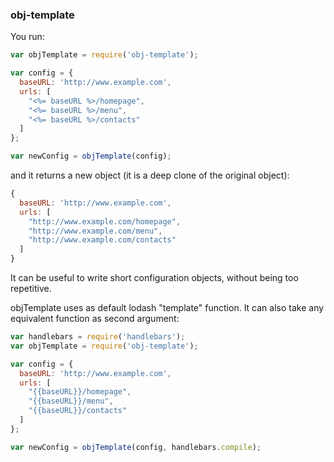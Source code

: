 ### obj-template

You run:
```js
var objTemplate = require('obj-template');

var config = {
  baseURL: 'http://www.example.com',
  urls: [
    "<%= baseURL %>/homepage",
    "<%= baseURL %>/menu",
    "<%= baseURL %>/contacts"
  ]
};

var newConfig = objTemplate(config);
```
and it returns a new object (it is a deep clone of the original object):

```js
{
  baseURL: 'http://www.example.com',
  urls: [
    "http://www.example.com/homepage",
    "http://www.example.com/menu",
    "http://www.example.com/contacts"
  ]
}
```
It can be useful to write short configuration objects, without being too repetitive.

objTemplate uses as default lodash "template" function. It can also take any equivalent function as second argument:

```js
var handlebars = require('handlebars');
var objTemplate = require('obj-template');

var config = {
  baseURL: 'http://www.example.com',
  urls: [
    "{{baseURL}}/homepage",
    "{{baseURL}}/menu",
    "{{baseURL}}/contacts"
  ]
};

var newConfig = objTemplate(config, handlebars.compile);
```
